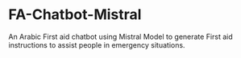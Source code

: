 # FA-Chatbot-Mistral
An Arabic First aid chatbot using Mistral Model to generate First aid instructions to assist people in emergency situations.

